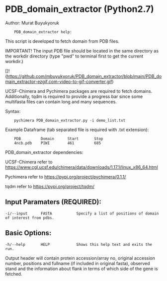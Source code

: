 # PDB_domain_extractor (Python2.7)

Author: Murat Buyukyoruk

        PDB_domain_extractor help:

This script is developed to fetch domain from PDB files. 

IMPORTANT! The input PDB file should be located in the same directory as the workdir directory (type "pwd" to terminal first to get the current workdir.)  

[]!(https://github.com/mbuyukyoruk/PDB_domain_extractor/blob/main/PDB_domain_extractor-ezgif.com-video-to-gif-converter.gif)

UCSF-Chimera and Pychimera packages are required to fetch domains. Additionally, tqdm is required to provide a progress bar since some multifasta files can contain long and many sequences.

Syntax:

        pychimera PDB_domain_extractor.py -i demo_list.txt

Example Dataframe (tab separated file is required with .txt extension):

        PDB         Domain      Start       Stop
        4ncb.pdb    PIWI        461         685    
        
PDB_domain_extractor dependencies:
    
UCSF-Chimera                                            refer to https://www.cgl.ucsf.edu/chimera/data/downloads/1.17.1/linux_x86_64.html

Pychimera                                               refer to https://pypi.org/project/pychimera/0.1.1/

tqdm                                                    refer to https://pypi.org/project/tqdm/

Input Paramaters (REQUIRED):
----------------------------
	-i/--input		FASTA			Specify a list of positions of domain of interest from pdbs.

Basic Options:
--------------
	-h/--help		HELP			Shows this help text and exits the run.

Output header will contain protein accession/array no, original accession number, positions and fullname (if included in original fasta), observed stand and the information about flank in terms of which side of the gene is fetched.

